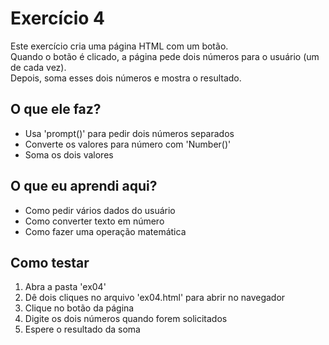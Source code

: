 # Exercício 4 

Este exercício cria uma página HTML com um botão.  
Quando o botão é clicado, a página pede dois números para o usuário (um de cada vez).  
Depois, soma esses dois números e mostra o resultado.

## O que ele faz?

- Usa 'prompt()' para pedir dois números separados
- Converte os valores para número com 'Number()'
- Soma os dois valores

## O que eu aprendi aqui?

- Como pedir vários dados do usuário
- Como converter texto em número
- Como fazer uma operação matemática

## Como testar

1. Abra a pasta 'ex04'
2. Dê dois cliques no arquivo 'ex04.html' para abrir no navegador
3. Clique no botão da página
4. Digite os dois números quando forem solicitados
5. Espere o resultado da soma
